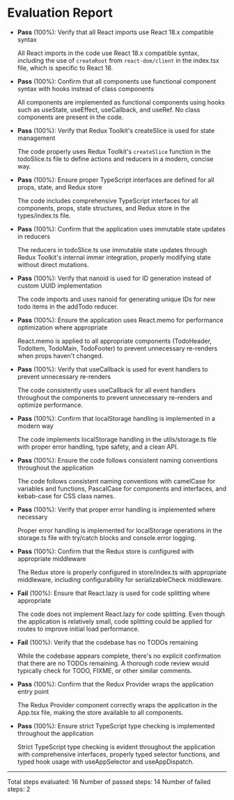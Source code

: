 # Evaluation Report

- **Pass** (100%): Verify that all React imports use React 18.x compatible syntax
  
  All React imports in the code use React 18.x compatible syntax, including the use of `createRoot` from `react-dom/client` in the index.tsx file, which is specific to React 18.

- **Pass** (100%): Confirm that all components use functional component syntax with hooks instead of class components
  
  All components are implemented as functional components using hooks such as useState, useEffect, useCallback, and useRef. No class components are present in the code.

- **Pass** (100%): Verify that Redux Toolkit's createSlice is used for state management
  
  The code properly uses Redux Toolkit's `createSlice` function in the todoSlice.ts file to define actions and reducers in a modern, concise way.

- **Pass** (100%): Ensure proper TypeScript interfaces are defined for all props, state, and Redux store
  
  The code includes comprehensive TypeScript interfaces for all components, props, state structures, and Redux store in the types/index.ts file.

- **Pass** (100%): Confirm that the application uses immutable state updates in reducers
  
  The reducers in todoSlice.ts use immutable state updates through Redux Toolkit's internal immer integration, properly modifying state without direct mutations.

- **Pass** (100%): Verify that nanoid is used for ID generation instead of custom UUID implementation
  
  The code imports and uses nanoid for generating unique IDs for new todo items in the addTodo reducer.

- **Pass** (100%): Ensure the application uses React.memo for performance optimization where appropriate
  
  React.memo is applied to all appropriate components (TodoHeader, TodoItem, TodoMain, TodoFooter) to prevent unnecessary re-renders when props haven't changed.

- **Pass** (100%): Verify that useCallback is used for event handlers to prevent unnecessary re-renders
  
  The code consistently uses useCallback for all event handlers throughout the components to prevent unnecessary re-renders and optimize performance.

- **Pass** (100%): Confirm that localStorage handling is implemented in a modern way
  
  The code implements localStorage handling in the utils/storage.ts file with proper error handling, type safety, and a clean API.

- **Pass** (100%): Ensure the code follows consistent naming conventions throughout the application
  
  The code follows consistent naming conventions with camelCase for variables and functions, PascalCase for components and interfaces, and kebab-case for CSS class names.

- **Pass** (100%): Verify that proper error handling is implemented where necessary
  
  Proper error handling is implemented for localStorage operations in the storage.ts file with try/catch blocks and console.error logging.

- **Pass** (100%): Confirm that the Redux store is configured with appropriate middleware
  
  The Redux store is properly configured in store/index.ts with appropriate middleware, including configurability for serializableCheck middleware.

- **Fail** (100%): Ensure that React.lazy is used for code splitting where appropriate
  
  The code does not implement React.lazy for code splitting. Even though the application is relatively small, code splitting could be applied for routes to improve initial load performance.

- **Fail** (100%): Verify that the codebase has no TODOs remaining
  
  While the codebase appears complete, there's no explicit confirmation that there are no TODOs remaining. A thorough code review would typically check for TODO, FIXME, or other similar comments.

- **Pass** (100%): Confirm that the Redux Provider wraps the application entry point
  
  The Redux Provider component correctly wraps the application in the App.tsx file, making the store available to all components.

- **Pass** (100%): Ensure strict TypeScript type checking is implemented throughout the application
  
  Strict TypeScript type checking is evident throughout the application with comprehensive interfaces, properly typed selector functions, and typed hook usage with useAppSelector and useAppDispatch.

---

Total steps evaluated: 16
Number of passed steps: 14
Number of failed steps: 2
